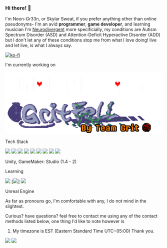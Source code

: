 ### Hi there! 👋
I'm Neon-Gr33n, or Skylar Sweat, if you prefer anything other than online pseudonyms- I'm an avid **programmer**, **game developer**, and learning musician
I'm [Neurodivergent](https://www.health.harvard.edu/blog/what-is-neurodiversity-202111232645) more specificially, my conditions are Autism Spectrum Disorder (ASD) and Attention-Deficit Hyperactive Disorder (ADD)
but I don't let any of these conditions stop me from what I love doing! live and let live, is what I always say.

[![ko-fi](https://ko-fi.com/img/githubbutton_sm.svg)](https://ko-fi.com/A0A8TSDFE)

I'm currently working on 

[<img src="ue_logo.png">](https://github.com/neon-gr33n/underengine/tree/main)
[<img src="gritfell_logo.png">](https://gamejolt.com/games/tg-fell-official/365971)

Tech Stack 

[<img src="https://img.shields.io/badge/Font_Awesome-339AF0?style=for-the-badge&logo=fontawesome&logoColor=white">](https://fontawesome.com/)
[<img src="https://img.shields.io/badge/Sass-CC6699?style=for-the-badge&logo=sass&logoColor=white">](https://sass-lang.com/)
[<img src="https://img.shields.io/badge/Webpack-8DD6F9?style=for-the-badge&logo=Webpack&logoColor=white">](https://webpack.js.org/)
[<img src="https://img.shields.io/badge/Vue%20js-35495E?style=for-the-badge&logo=vuedotjs&logoColor=4FC08D">](https://vuejs.org/)
[<img src="https://img.shields.io/badge/Node%20js-339933?style=for-the-badge&logo=nodedotjs&logoColor=white">](https://nodejs.org/en)
[<img src="https://img.shields.io/badge/Material%20UI-007FFF?style=for-the-badge&logo=mui&logoColor=white">](https://mui.com/)
[<img src="https://img.shields.io/badge/jQuery-0769AD?style=for-the-badge&logo=jquery&logoColor=white">](https://jquery.com/)
[<img src="https://img.shields.io/badge/Bootstrap-563D7C?style=for-the-badge&logo=bootstrap&logoColor=white">](https://getbootstrap.com/)
[<img src="https://img.shields.io/badge/MongoDB-4EA94B?style=for-the-badge&logo=mongodb&logoColor=white">](https://www.mongodb.com/)

Unity,
GameMaker: Studio (1.4 - 2)

Learning

[<img src="https://img.shields.io/badge/Electron-2B2E3A?style=for-the-badge&logo=electron&logoColor=9FEAF9">](https://www.electronjs.org/) 
[<img src="https://img.shields.io/badge/React-20232A?style=for-the-badge&logo=react&logoColor=61DAFB">]
[<img src="https://img.shields.io/badge/next%20js-000000?style=for-the-badge&logo=nextdotjs&logoColor=white">](https://nextjs.org/) 

Unreal Engine

As far as pronouns go, I'm comfortable with any, I do not mind in the slightest.

Curious? have questions? feel free to contact me using any of the contact methods listed below, one thing I'd like to note however is
1. My timezone is EST (Eastern Standard Time UTC−05:00)
Thank you.

[<img src="https://img.shields.io/badge/Gmail-D14836?style=for-the-badge&logo=gmail&logoColor=white">](mailto:sa.sweat04@yahoo.com?subject=Inquiry)
[<img src="https://img.shields.io/badge/Discord-5865F2?style=for-the-badge&logo=discord&logoColor=white">](https://discordapp.com/users/neongr33n)

<!--
**neon-gr33n/neon-gr33n** is a ✨ _special_ ✨ repository because its `README.md` (this file) appears on your GitHub profile.

Here are some ideas to get you started:

- 🔭 I’m currently working on ...
- 🌱 I’m currently learning ...
- 👯 I’m looking to collaborate on ...
- 🤔 I’m looking for help with ...
- 💬 Ask me about ...
- 📫 How to reach me: ...
- 😄 Pronouns: ...
- ⚡ Fun fact: ...
-->
